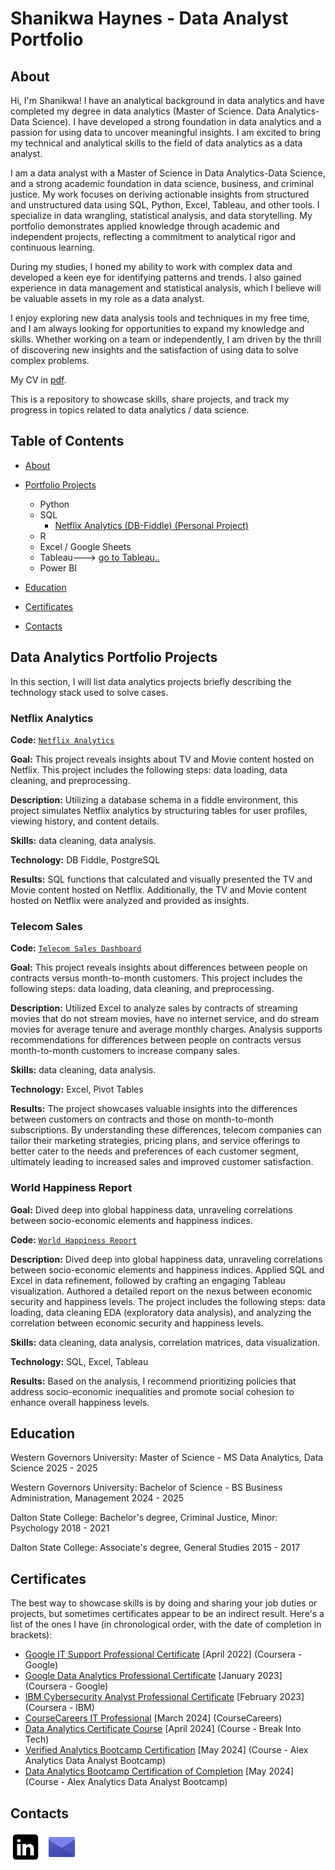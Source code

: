 # Shanikwa Haynes - Data Analyst Portfolio
## About
Hi, I'm Shanikwa! I have an analytical background in data analytics and have completed my degree in data analytics (Master of Science. Data Analytics-Data Science). I have developed a strong foundation in data analytics and a passion for using data to uncover meaningful insights. I am excited to bring my technical and analytical skills to the field of data analytics as a data analyst. 

I am a data analyst with a Master of Science in Data Analytics-Data Science, and a strong academic foundation in data science, business, and criminal justice. My work focuses on deriving actionable insights from structured and unstructured data using SQL, Python, Excel, Tableau, and other tools. I specialize in data wrangling, statistical analysis, and data storytelling. My portfolio demonstrates applied knowledge through academic and independent projects, reflecting a commitment to analytical rigor and continuous learning.

During my studies, I honed my ability to work with complex data and developed a keen eye for identifying patterns and trends. I also gained experience in data management and statistical analysis, which I believe will be valuable assets in my role as a data analyst.

I enjoy exploring new data analysis tools and techniques in my free time, and I am always looking for opportunities to expand my knowledge and skills. Whether working on a team or independently, I am driven by the thrill of discovering new insights and the satisfaction of using data to solve complex problems.

My CV in [pdf](https://github.com/ShanikwaH/Data-Analysis-Portfolio/blob/main/Shanikwa%20Haynes%20Data%20Analyst.pdf).

This is a repository to showcase skills, share projects, and track my progress in topics related to data analytics / data science.

## Table of Contents
- [About](#about)
- [Portfolio Projects](#data-analytics-portfolio-projects)
  - Python
  - SQL
    - [Netflix Analytics (DB-Fiddle) (Personal Project)](https://github.com/ShanikwaH/SQL/blob/main/Netflix%20Analytics%20(DB-Fiddle))
  - R
  - Excel / Google Sheets
  - Tableau---> [go to Tableau..](https://public.tableau.com/app/profile/shanikwa.haynes/vizzes)
  - Power BI
  


- [Education](#education)
- [Certificates](#certificates)
- [Contacts](#contacts)

## Data Analytics Portfolio Projects
In this section, I will list data analytics projects briefly describing the technology stack used to solve cases.

### Netflix Analytics
**Code:** [`Netflix Analytics`](https://github.com/ShanikwaH/SQL/blob/main/Netflix%20Analytics%20(DB-Fiddle))

**Goal:**  This project reveals insights about TV and Movie content hosted on Netflix. This project includes the following steps: data loading, data cleaning, and preprocessing.

**Description:** Utilizing a database schema in a fiddle environment, this project simulates Netflix analytics by structuring tables for user profiles, viewing history, and content details. 

**Skills:** data cleaning, data analysis.

**Technology:** DB Fiddle, PostgreSQL

**Results:** SQL functions that calculated and visually presented the TV and Movie content hosted on Netflix. Additionally, the TV and Movie content hosted on Netflix were analyzed and provided as insights.

### Telecom Sales
**Code:** [`Telecom Sales Dashboard`](https://github.com/ShanikwaH/Data-Analysis-Portfolio/blob/main/Telecom-data.xlsx)

**Goal:**  This project reveals insights about differences between people on contracts versus month-to-month customers. This project includes the following steps: data loading, data cleaning, and preprocessing.

**Description:** Utilized Excel to analyze sales by contracts of streaming movies that do not stream movies, have no internet service, and do stream movies for average tenure and average monthly charges. Analysis supports recommendations for differences between people on contracts versus month-to-month customers to increase company sales.

**Skills:** data cleaning, data analysis.

**Technology:** Excel, Pivot Tables

**Results:** The project showcases valuable insights into the differences between customers on contracts and those on month-to-month subscriptions. By understanding these differences, telecom companies can tailor their marketing strategies, pricing plans, and service offerings to better cater to the needs and preferences of each customer segment, ultimately leading to increased sales and improved customer satisfaction.

### World Happiness Report

**Goal:** Dived deep into global happiness data, unraveling correlations between socio-economic elements and happiness indices.

**Code:** [`World Happiness Report`](https://public.tableau.com/app/profile/shanikwa.haynes/viz/WorldHappinessReport_17125332623770/WorldHappinessReport)

**Description:** Dived deep into global happiness data, unraveling correlations between socio-economic elements and happiness indices. Applied SQL and Excel in data refinement, followed by crafting an engaging Tableau visualization. Authored a detailed report on the nexus between economic security and happiness levels. The project includes the following steps: data loading, data cleaning EDA (exploratory data analysis), and analyzing the correlation between economic security and happiness levels.

**Skills:** data cleaning, data analysis, correlation matrices, data visualization.

**Technology:** SQL, Excel, Tableau

**Results:** Based on the analysis, I recommend prioritizing policies that address socio-economic inequalities and promote social cohesion to enhance overall happiness levels.



## Education
Western Governors University: 
Master of Science - MS Data Analytics, Data Science
2025 - 2025

Western Governors University: 
Bachelor of Science - BS Business Administration, Management
2024 - 2025

Dalton State College:
Bachelor's degree, Criminal Justice, Minor: Psychology
2018 - 2021

Dalton State College:
Associate's degree, General Studies
2015 - 2017

## Certificates
The best way to showcase skills is by doing and sharing your job duties or projects, but sometimes certificates appear to be an indirect result. Here's a list of the ones I have (in chronological order, with the date of completion in brackets):
- [Google IT Support Professional Certificate](https://www.credly.com/badges/99d5d807-caff-4f75-aa06-2f6aabae9484/linked_in?t=rao7px) [April 2022] (Coursera - Google)
- [Google Data Analytics Professional Certificate](https://www.credly.com/badges/424140cb-f580-496e-a94b-700aa135124b/linked_in?t=rnw9eb) [January 2023] (Coursera - Google)
- [IBM Cybersecurity Analyst Professional Certificate](https://www.credly.com/badges/655ecca1-d320-4b12-ae51-61d753a50f71) [February 2023] (Coursera - IBM)
- [CourseCareers IT Professional](https://profile.coursecareers.com/shanikwa.haynes) [March 2024] (CourseCareers)
- [Data Analytics Certificate Course](https://github.com/ShanikwaH/Data-Analysis-Portfolio/blob/main/break-into-tech-data-analytics-certificate.pdf) [April 2024] (Course - Break Into Tech)
- [Verified Analytics Bootcamp Certification](https://github.com/ShanikwaH/Data-Analysis-Portfolio/blob/main/Verified%20Analytics%20Bootcamp%20Certification.png) [May 2024] (Course - Alex Analytics Data Analyst Bootcamp)
- [Data Analytics Bootcamp Certification of Completion](https://github.com/ShanikwaH/Data-Analysis-Portfolio/blob/main/Data%20Analytics%20Bootcamp%20Certification%20of%20Completion.png) [May 2024] (Course - Alex Analytics Data Analyst Bootcamp)
   
## Contacts
<div style="display: flex; gap: 10px; align-items: center;">
  <a href="https://www.linkedin.com/in/shanikwahaynes/">
    <img src="https://github.com/ShanikwaH/Data-Analysis-Portfolio/blob/629f89df634b928c8deb63309527234dd81cbbd9/icons8-linkedin.svg" alt="LinkedIn" style="width: 48px; height: 48px;"/>
  </a>
  <a href="mailto:shanikwa.lhaynes@gmail.com">
    <img src="https://github.com/ShanikwaH/Data-Analysis-Portfolio/blob/629f89df634b928c8deb63309527234dd81cbbd9/icons8-email-48.png" alt="Email" style="width: 48px; height: 48px;"/>
  </a>
</div>
